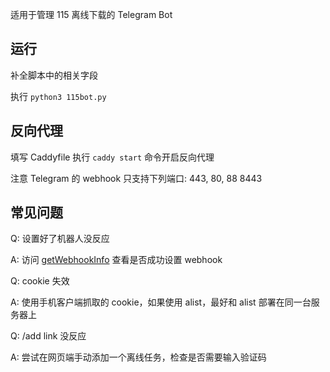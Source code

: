 适用于管理 115 离线下载的 Telegram Bot

## 运行

补全脚本中的相关字段

执行 `python3 115bot.py`

## 反向代理

填写 Caddyfile 执行 `caddy start` 命令开启反向代理

注意 Telegram 的 webhook 只支持下列端口: 443, 80, 88 8443

## 常见问题

Q: 设置好了机器人没反应

A: 访问 [getWebhookInfo](https://api.telegram.org/bot%7Bmy_bot_token%7D/getWebhookInfo) 查看是否成功设置 webhook

Q: cookie 失效

A: 使用手机客户端抓取的 cookie，如果使用 alist，最好和 alist 部署在同一台服务器上

Q: /add link 没反应

A: 尝试在网页端手动添加一个离线任务，检查是否需要输入验证码
